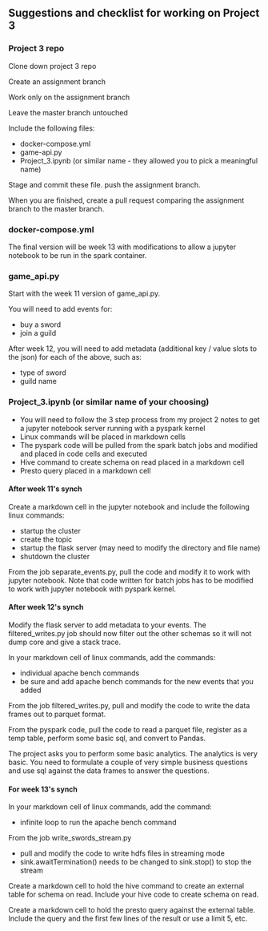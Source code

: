 ## Suggestions and checklist for working on Project 3

### Project 3 repo

Clone down project 3 repo

Create an assignment branch

Work only on the assignment branch

Leave the master branch untouched

Include the following files:

* docker-compose.yml
* game-api.py
* Project_3.ipynb (or similar name - they allowed you to pick a meaningful name)

Stage and commit these file.  push the assignment branch.

When you are finished, create a pull request comparing the assignment branch to the master branch.

### docker-compose.yml

The final version will be week 13 with modifications to allow a jupyter notebook to be run in the spark container.

### game_api.py

Start with the week 11 version of game_api.py.  

You will need to add events for:
* buy a sword
* join a guild

After week 12, you will need to add metadata (additional key / value slots to the json) for each of the above, such as:

* type of sword
* guild name

### Project_3.ipynb (or similar name of your choosing)

* You will need to follow the 3 step process from my project 2 notes to get a jupyter notebook server running with a pyspark kernel
* Linux commands will be placed in markdown cells
* The pyspark code will be pulled from the spark batch jobs and modified and placed in code cells and executed
* Hive command to create schema on read placed in a markdown cell
* Presto query placed in a markdown cell

#### After week 11's synch

Create a markdown cell in the jupyter notebook and include the following linux commands:
* startup the cluster
* create the topic
* startup the flask server (may need to modify the directory and file name)
* shutdown the cluster

From the job separate_events.py, pull the code and modify it to work with jupyter notebook.  Note that code written for batch jobs has to be modified to work with jupyter notebook with pyspark kernel.

#### After week 12's synch

Modify the flask server to add metadata to your events.  The filtered_writes.py job should now filter out the other schemas so it will not dump core and give a stack trace.

In your markdown cell of linux commands, add the commands:
* individual apache bench commands
* be sure and add apache bench commands for the new events that you added

From the job filtered_writes.py, pull and modify the code to write the data frames out to parquet format.  

From the pyspark code, pull the code to read a parquet file, register as a temp table, perform some basic sql, and convert to Pandas.

The project asks you to perform some basic analytics. The analytics is very basic. You need to formulate a couple of very simple business questions and use sql against the data frames to answer the questions.

#### For week 13's synch

In your markdown cell of linux commands, add the command:
* infinite loop to run the apache bench command

From the job write_swords_stream.py
* pull and modify the code to write hdfs files in streaming mode
* sink.awaitTermination() needs to be changed to sink.stop() to stop the stream

Create a markdown cell to hold the hive command to create an external table for schema on read.  Include your hive code to create schema on read.

Create a markdown cell to hold the presto query against the external table.  Include the query and the first few lines of the result or use a limit 5, etc.









